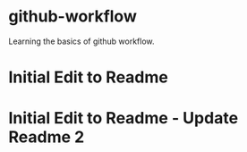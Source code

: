 # github-workflow
Learning the basics of github workflow.

# Initial Edit to Readme

# Initial Edit to Readme - Update Readme 2